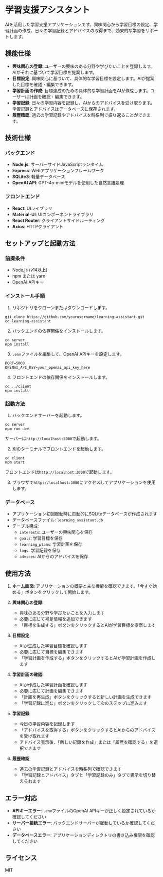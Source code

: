 # 学習支援アシスタント

AIを活用した学習支援アプリケーションです。興味関心から学習目標の設定、学習計画の作成、日々の学習記録とアドバイスの取得まで、効果的な学習をサポートします。

## 機能仕様

- **興味関心の登録**: ユーザーの興味のある分野や学びたいことを登録します。AIがそれに基づいて学習目標を提案します。
- **目標設定**: 興味関心に基づいて、具体的な学習目標を設定します。AIが提案した目標を確認・編集できます。
- **学習計画の作成**: 目標達成のための具体的な学習計画をAIが作成します。ユーザーは計画を確認・編集できます。
- **学習記録**: 日々の学習内容を記録し、AIからのアドバイスを受け取ります。学習記録とアドバイスはデータベースに保存されます。
- **履歴確認**: 過去の学習記録やアドバイスを時系列で振り返ることができます。

## 技術仕様

### バックエンド
- **Node.js**: サーバーサイドJavaScriptランタイム
- **Express**: Webアプリケーションフレームワーク
- **SQLite3**: 軽量データベース
- **OpenAI API**: GPT-4o-miniモデルを使用した自然言語処理

### フロントエンド
- **React**: UIライブラリ
- **Material-UI**: UIコンポーネントライブラリ
- **React Router**: クライアントサイドルーティング
- **Axios**: HTTPクライアント

## セットアップと起動方法

### 前提条件
- Node.js (v14以上)
- npm または yarn
- OpenAI APIキー

### インストール手順

1. リポジトリをクローンまたはダウンロードします。
```
git clone https://github.com/yourusername/learning-assistant.git
cd learning-assistant
```

2. バックエンドの依存関係をインストールします。
```
cd server
npm install
```

3. `.env`ファイルを編集して、OpenAI APIキーを設定します。
```
PORT=5000
OPENAI_API_KEY=your_openai_api_key_here
```

4. フロントエンドの依存関係をインストールします。
```
cd ../client
npm install
```

### 起動方法

1. バックエンドサーバーを起動します。
```
cd server
npm run dev
```
サーバーは`http://localhost:5000`で起動します。

2. 別のターミナルでフロントエンドを起動します。
```
cd client
npm start
```
フロントエンドは`http://localhost:3000`で起動します。

3. ブラウザで`http://localhost:3000`にアクセスしてアプリケーションを使用します。

### データベース
- アプリケーション初回起動時に自動的にSQLiteデータベースが作成されます
- データベースファイル: `learning_assistant.db`
- テーブル構成:
  - `interests`: ユーザーの興味関心を保存
  - `goals`: 学習目標を保存
  - `learning_plans`: 学習計画を保存
  - `logs`: 学習記録を保存
  - `advices`: AIからのアドバイスを保存

## 使用方法

1. **ホーム画面**: アプリケーションの概要と主な機能を確認できます。「今すぐ始める」ボタンをクリックして開始します。

2. **興味関心の登録**: 
   - 興味のある分野や学びたいことを入力します
   - 必要に応じて補足情報を追加できます
   - 「目標を生成する」ボタンをクリックするとAIが学習目標を提案します

3. **目標設定**:
   - AIが生成した学習目標を確認します
   - 必要に応じて目標を編集できます
   - 「学習計画を作成する」ボタンをクリックするとAIが学習計画を作成します

4. **学習計画の確認**:
   - AIが作成した学習計画を確認します
   - 必要に応じて計画を編集できます
   - 「計画を再生成」ボタンをクリックすると新しい計画を生成できます
   - 「学習記録に進む」ボタンをクリックして次のステップに進みます

5. **学習記録**:
   - 今日の学習内容を記録します
   - 「アドバイスを取得する」ボタンをクリックするとAIからのアドバイスを受け取れます
   - アドバイス表示後、「新しい記録を作成」または「履歴を確認する」を選択できます

6. **履歴確認**:
   - 過去の学習記録とアドバイスを時系列で確認できます
   - 「学習記録とアドバイス」タブと「学習記録のみ」タブで表示を切り替えられます

## エラー対応

- **APIキーエラー**: `.env`ファイルのOpenAI APIキーが正しく設定されているか確認してください
- **サーバー接続エラー**: バックエンドサーバーが起動しているか確認してください
- **データベースエラー**: アプリケーションディレクトリの書き込み権限を確認してください

## ライセンス

MIT 